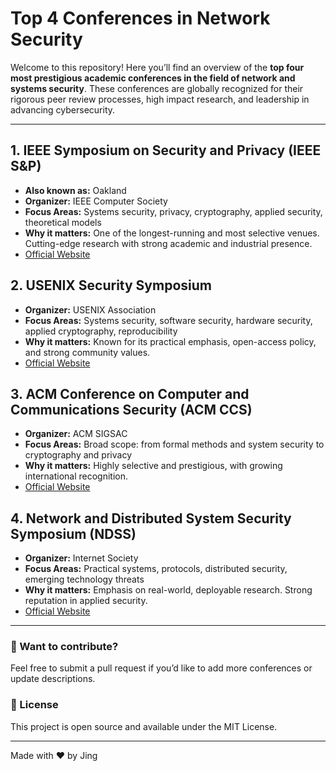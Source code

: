 # Top 4 Conferences in Network Security

Welcome to this repository! Here you’ll find an overview of the **top four most prestigious academic conferences in the field of network and systems security**. These conferences are globally recognized for their rigorous peer review processes, high impact research, and leadership in advancing cybersecurity.

---

## 1. IEEE Symposium on Security and Privacy (IEEE S&P)
- **Also known as:** Oakland
- **Organizer:** IEEE Computer Society
- **Focus Areas:** Systems security, privacy, cryptography, applied security, theoretical models
- **Why it matters:** One of the longest-running and most selective venues. Cutting-edge research with strong academic and industrial presence.
- [Official Website](https://www.ieee-security.org/)

## 2. USENIX Security Symposium
- **Organizer:** USENIX Association
- **Focus Areas:** Systems security, software security, hardware security, applied cryptography, reproducibility
- **Why it matters:** Known for its practical emphasis, open-access policy, and strong community values.
- [Official Website](https://www.usenix.org/conference/usenixsecurity)

## 3. ACM Conference on Computer and Communications Security (ACM CCS)
- **Organizer:** ACM SIGSAC
- **Focus Areas:** Broad scope: from formal methods and system security to cryptography and privacy
- **Why it matters:** Highly selective and prestigious, with growing international recognition.
- [Official Website](https://www.sigsac.org/ccs.html)

## 4. Network and Distributed System Security Symposium (NDSS)
- **Organizer:** Internet Society
- **Focus Areas:** Practical systems, protocols, distributed security, emerging technology threats
- **Why it matters:** Emphasis on real-world, deployable research. Strong reputation in applied security.
- [Official Website](https://www.ndss-symposium.org/)

---

### 📌 Want to contribute?
Feel free to submit a pull request if you’d like to add more conferences or update descriptions.

### 📄 License
This project is open source and available under the MIT License.

---

Made with ❤️ by Jing

